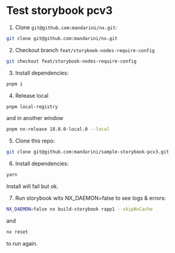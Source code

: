# Test storybook pcv3

1. Clone `git@github.com:mandarini/nx.git`:

```bash
git clone git@github.com:mandarini/nx.git
```

2. Checkout branch `feat/storybook-nodes-require-config`

```bash
git checkout feat/storybook-nodes-require-config
```

3. Install dependencies:

```bash
pnpm i
```

4. Release local

```bash
pnpm local-registry
```

and in another window

```bash
pnpm nx-release 18.0.0-local.0 --local
```

5. Clone this repo:

```bash
git clone git@github.com:mandarini/sample-storybook-pcv3.git
```

6. Install dependencies:

```bash
yarn
```

Install will fail but ok.

7. Run storybook witx NX_DAEMON=false to see logs & errors:

```bash
NX_DAEMON=false nx build-storybook rapp1 --skipNxCache
```

and 

```bash
nx reset
```

to run again.
